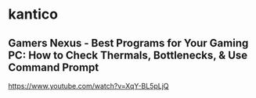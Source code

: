 # kantico
## Gamers Nexus - Best Programs for Your Gaming PC: How to Check Thermals, Bottlenecks, & Use Command Prompt
https://www.youtube.com/watch?v=XqY-BL5pLjQ
